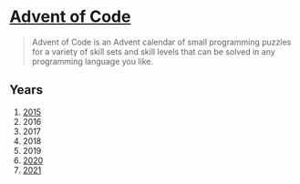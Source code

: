 # [Advent of Code]

> Advent of Code is an Advent calendar of small programming puzzles for a variety of skill sets and skill levels that can be solved in any programming language you like.

[advent of code]: https://adventofcode.com/about

## Years

1. [2015]
1. 2016
1. 2017
1. 2018
1. 2019
1. [2020]
1. [2021]

[2015]: ./2015
[2020]: ./2020
[2021]: ./2021
